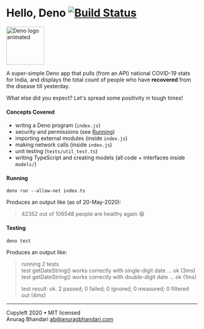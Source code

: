 # Hello, Deno [![Build Status](https://travis-ci.com/anuragbhd/hello-deno.svg?branch=master)](https://travis-ci.com/anuragbhd/hello-deno)

<img width="100" alt="Deno logo animated" src="https://camo.githubusercontent.com/135431e1073ba63356d050b4f449d1cc503f457c/68747470733a2f2f64656e6f6c69622e6769746875622e696f2f616e696d617465642d64656e6f2d6c6f676f2f64656e6f2d636972636c652d32346670732e676966" />

A super-simple Deno app that pulls (from an API) national COVID-19 stats for India, and displays the total count of people who have **recovered** from the disease till yesterday.

What else did you expect? Let's spread some positivity in tough times!

#### Concepts Covered

- writng a Deno program (`index.js`)
- security and permissions (see [Running](#running))
- importing external modules (inside `index.js`)
- making network calls (inside `index.js`)
- unit testing (`tests/util_test.ts`)
- writing TypeScript and creating models (all code + interfaces inside `models/`)

#### Running

```
deno run --allow-net index.ts
```

Produces an output like (as of 20-May-2020):

> 42352 out of 106548 people are healthy again 😄

#### Testing

```
deno test
```

Produces an output like:

> running 2 tests  
> test getDateString() works correctly with single-digit date ... ok (3ms)  
> test getDateString() works correctly with double-digit date ... ok (1ms)
>
> test result: ok. 2 passed; 0 failed; 0 ignored; 0 measured; 0 filtered out (4ms)

---

Copyleft 2020 • MIT licensed  
Anurag Bhandari <ab@anuragbhandari.com>
